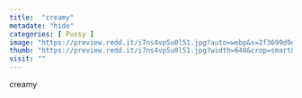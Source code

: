 ```yaml
---
title:  "creamy"
metadate: "hide"
categories: [ Pussy ]
image: "https://preview.redd.it/i7ns4vp5u0l51.jpg?auto=webp&s=2f3699d9d1f6dc4273eb45a5ad8451db7bb3c9a9"
thumb: "https://preview.redd.it/i7ns4vp5u0l51.jpg?width=640&crop=smart&auto=webp&s=57ef4ad869d8b87aca8e41bb183b9d29b4855197"
visit: ""
---
```

creamy
